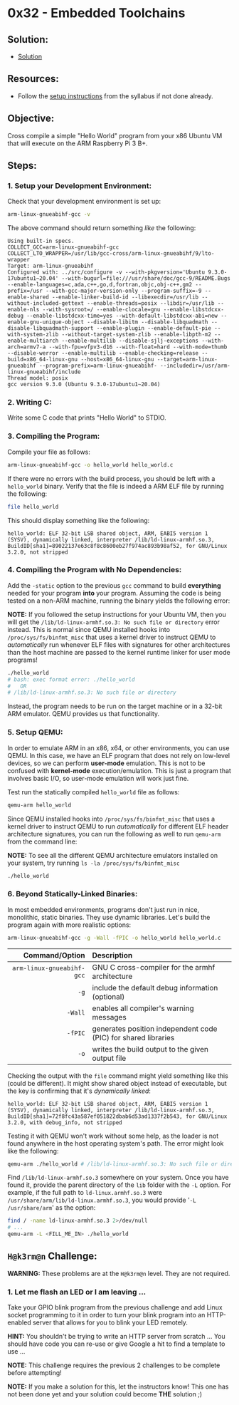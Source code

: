 # 0x32 - Embedded Toolchains

## Solution:

- [Solution](solution/solution.md)

## Resources:

- Follow the [setup instructions](../../syllabus.md#setup) from the syllabus if not done already.

## Objective:

Cross compile a simple "Hello World" program from your x86 Ubuntu VM that will execute on the ARM Raspberry Pi 3 B+.

## Steps:

### 1. Setup your Development Environment:

Check that your development environment is set up:

```bash
arm-linux-gnueabihf-gcc -v
```

The above command should return something _like_ the following:

```
Using built-in specs.
COLLECT_GCC=arm-linux-gnueabihf-gcc
COLLECT_LTO_WRAPPER=/usr/lib/gcc-cross/arm-linux-gnueabihf/9/lto-wrapper
Target: arm-linux-gnueabihf
Configured with: ../src/configure -v --with-pkgversion='Ubuntu 9.3.0-17ubuntu1~20.04' --with-bugurl=file:///usr/share/doc/gcc-9/README.Bugs --enable-languages=c,ada,c++,go,d,fortran,objc,obj-c++,gm2 --prefix=/usr --with-gcc-major-version-only --program-suffix=-9 --enable-shared --enable-linker-build-id --libexecdir=/usr/lib --without-included-gettext --enable-threads=posix --libdir=/usr/lib --enable-nls --with-sysroot=/ --enable-clocale=gnu --enable-libstdcxx-debug --enable-libstdcxx-time=yes --with-default-libstdcxx-abi=new --enable-gnu-unique-object --disable-libitm --disable-libquadmath --disable-libquadmath-support --enable-plugin --enable-default-pie --with-system-zlib --without-target-system-zlib --enable-libpth-m2 --enable-multiarch --enable-multilib --disable-sjlj-exceptions --with-arch=armv7-a --with-fpu=vfpv3-d16 --with-float=hard --with-mode=thumb --disable-werror --enable-multilib --enable-checking=release --build=x86_64-linux-gnu --host=x86_64-linux-gnu --target=arm-linux-gnueabihf --program-prefix=arm-linux-gnueabihf- --includedir=/usr/arm-linux-gnueabihf/include
Thread model: posix
gcc version 9.3.0 (Ubuntu 9.3.0-17ubuntu1~20.04)
```

### 2. Writing C:

Write some C code that prints "Hello World" to STDIO.

### 3. Compiling the Program:

Compile your file as follows:

```bash
arm-linux-gnueabihf-gcc -o hello_world hello_world.c
```

If there were no errors with the build process, you should be left with a `hello_world` binary. Verify that the file is indeed a ARM ELF file by running the following:

```bash
file hello_world
```

This should display something like the following:

```
hello_world: ELF 32-bit LSB shared object, ARM, EABI5 version 1 (SYSV), dynamically linked, interpreter /lib/ld-linux-armhf.so.3, BuildID[sha1]=89022137e63c8f8c8600eb27f974ac893b98af52, for GNU/Linux 3.2.0, not stripped
```

### 4. Compiling the Program with No Dependencies:

Add the `-static` option to the previous `gcc` command to build **everything** needed for your program **into** your program. Assuming the code is being tested on a non-ARM machine, running the binary yields the following error:

**NOTE:** If you followed the setup instructions for your Ubuntu VM, then you will get the `/lib/ld-linux-armhf.so.3: No such file or directory` error instead. This is normal since QEMU installed hooks into `/proc/sys/fs/binfmt_misc` that uses a kernel driver to instruct QEMU to _automatically_ run whenever ELF files with signatures for other architectures than the host machine are passed to the kernel runtime linker for user mode programs!

```bash
./hello_world
# bash: exec format error: ./hello_world
#   OR
# /lib/ld-linux-armhf.so.3: No such file or directory
```

Instead, the program needs to be run on the target machine or in a 32-bit ARM emulator. QEMU provides us that functionality.

### 5. Setup QEMU:

In order to emulate ARM in an x86, x64, or other environments, you can use QEMU. In this case, we have an ELF program that does not rely on low-level devices, so we can perform **user-mode** emulation. This is not to be confused with **kernel-mode** execution/emulation. This is just a program that involves basic I/O, so user-mode emulation will work just fine.

Test run the statically compiled `hello_world` file as follows:

```bash
qemu-arm hello_world
```

Since QEMU installed hooks into `/proc/sys/fs/binfmt_misc` that uses a kernel driver to instruct QEMU to run _automatically_ for different ELF header architecture signatures, you can run the following as well to run `qemu-arm` from the command line:

**NOTE:** To see all the different QEMU architecture emulators installed on your system, try running `ls -la /proc/sys/fs/binfmt_misc`

```bash
./hello_world
```

### 6. Beyond Statically-Linked Binaries:

In most embedded environments, programs don't just run in nice, monolithic, static binaries.  They use dynamic libraries. Let's build the program again with more realistic options:

```bash
arm-linux-gnueabihf-gcc -g -Wall -fPIC -o hello_world hello_world.c
```

| Command/Option             | Description |
| -------------------------: | :--- |
| `arm-linux-gnueabihf-gcc`  | GNU C cross-compiler for the armhf architecture
| `-g`                       | include the default debug information (optional)
| `-Wall`                    | enables all compiler's warning messages
| `-fPIC`                    | generates position independent code (PIC) for shared libraries
| `-o`                       | writes the build output to the given output file

Checking the output with the `file` command might yield something like this (could be different).  It might show shared object instead of executable, but the key is confirming that it's _dynamically linked_:

```
hello_world: ELF 32-bit LSB shared object, ARM, EABI5 version 1 (SYSV), dynamically linked, interpreter /lib/ld-linux-armhf.so.3, BuildID[sha1]=72f8fc43a587ef051822dbab6d53ad1337f2b543, for GNU/Linux 3.2.0, with debug_info, not stripped
```

Testing it with QEMU won't work without some help, as the loader is not found anywhere in the host operating system's path. The error might look like the following:

```bash
qemu-arm ./hello_world # /lib/ld-linux-armhf.so.3: No such file or directory
```

Find `/lib/ld-linux-armhf.so.3` somewhere on your system. Once you have found it, provide the parent directory of the `lib` folder with the `-L` option. For example, if the full path to `ld-linux.armhf.so.3` were `/usr/share/arm/lib/ld-linux.armhf.so.3`, you would provide '`-L /usr/share/arm`' as the option:

```bash
find / -name ld-linux-armhf.so.3 2>/dev/null
# ...
qemu-arm -L <FILL_ME_IN> ./hello_world
```

## `H@k3rm@n` Challenge:

**WARNING:** These problems are at the `H@k3rm@n` level. They are not required.

### 1. **Let me flash an LED or I am leaving ...**

Take your GPIO blink program from the previous challenge and add Linux socket programming to it in order to turn your blink program into an HTTP-enabled server that allows for you to blink your LED remotely.

**HINT:** You shouldn't be trying to write an HTTP server from scratch ... You should have code you can re-use or give Google a hit to find a template to use ...

**NOTE:** This challenge requires the previous 2 challenges to be complete before attempting!

**NOTE:** If you make a solution for this, let the instructors know! This one has not been done yet and your solution could become **THE** solution ;)
